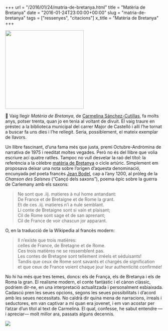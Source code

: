 +++
url = "/2016/01/24/matria-de-bretanya.html"
title = "Matèria de Bretanya"
date = "2016-01-24T23:00:00+00:00"
slug = "matria-de-bretanya"
tags = ["ressenyes", "citacions"]
x_title = "Matèria de Bretanya"
+++

<img src="https://www.escriptors.cat/sites/default/files/styles/medium/public/2019-02/5219materiabretanya.g.jpg?itok=lusHxDQO" style="height: 250px; width: auto;" />

📖 Vaig llegir *Matèria de Bretanya*, de [Carmelina Sánchez-Cutillas](http://www.escriptors.cat/autors/cutillass/pagina.php?id_sec=2781), fa molts anys, potser trenta, quan jo en tenia al voltant de divuit. El vaig traure en préstec a la biblioteca municipal del carrer Major de Castelló i allí l’he tornat a buscar fa uns dies i l’he rellegit. Seria, possiblement, el mateix exemplar de llavors.

Un llibre fascinant, d’una fama més que justa, premi Octubre-Andròmina de narrativa de 1975 i reeditat moltes vegades. Però no és del llibre que volia escriure ací quatre ratlles. Tampoc no vull desvelar la raó del títol: la referència a la cèlebre [matèria de Bretanya](https://fr.wikipedia.org/wiki/Mati%C3%A8re_de_Bretagne) o cicle artúric. Simplement em proposava deixar una nota sobre l’origen d’aquesta denominació, encunyada pel poeta francès [Jean Bodel](https://fr.wikipedia.org/wiki/Jean_Bodel), cap a l’any 1200, al pròleg de la *Chanson des Saisnes* (“Cançó dels saxons”), poema èpic sobre la guerra de Carlemany amb els saxons:

> Ne sont que .iij. matieres à nul home antandant:  
> De France et de Bretaigne et de Rome la grant.  
> Et de ces .iij. matieres n’i a nule semblant.  
> Li conte de Bretaigne sont si vain et plaisant;  
> Cil de Rome sont sage et de san aprenant;  
> Cil de France de voir chascun jor apparant.

O, en la traducció de la Wikipedia al francès modern:

> Il n’existe que trois matières:  
> celles de France, de Bretagne et de Rome.  
> Ces trois matières ne se ressemblent pas.  
> Les contes de Bretagne sont tellement irréels et séduisants!  
> Tandis que ceux de Rome sont savants et chargés de signification  
> et que ceux de France voient chaque jour leur authenticité confirmée!

No hi ha més que tres temes, doncs: els de França, els de Bretanya i els de Roma la gran. El realisme modern, el conte fantàstic i el cànon clàssic, podríem dir-ne, en una interpretació actualitzada i personalment esbiaixada. Cadascú pren les seues opcions, segons les seues possibilitats i d’acord amb les seues necessitats. No caldrà dir quina mena de narracions, irreals i seductores, em van captivar a mi quan era jovenet, i em van acostar per l’atzar d’un títol al text de Carmelina. El qual, confesse, he sabut entendre —i apreciar— molt millor ara, passats alguns decennis.

<img src="/uploads/2019/c9f022d810.jpg" />

